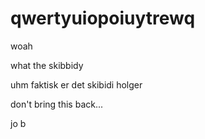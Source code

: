 # qwertyuiopoiuytrewq
woah

what the skibbidy

uhm faktisk er det skibidi holger

don't bring this back...

jo b